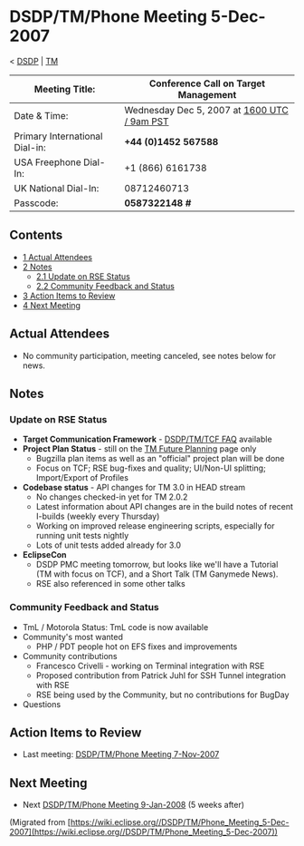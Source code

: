 

DSDP/TM/Phone Meeting 5-Dec-2007
================================

< [DSDP](https://wiki.eclipse.org/DSDP "DSDP")‎ | [TM](./TM "DSDP/TM")

| Meeting Title: | **Conference Call on Target Management** |
| --- | --- |
| Date & Time: | Wednesday Dec 5, 2007 at [1600 UTC / 9am PST](http://www.timeanddate.com/worldclock/fixedtime.html?month=12&day=5&year=2007&hour=16&min=00&sec=0&p1=0) |
| Primary International Dial-in: | **+44 (0)1452 567588** |
| USA Freephone Dial-In: | +1 (866) 6161738 |
| UK National Dial-In: | 08712460713 |
| Passcode: | **0587322148 #** |

Contents
--------

*   [1 Actual Attendees](#Actual-Attendees)
*   [2 Notes](#Notes)
    *   [2.1 Update on RSE Status](#Update-on-RSE-Status)
    *   [2.2 Community Feedback and Status](#Community-Feedback-and-Status)
*   [3 Action Items to Review](#Action-Items-to-Review)
*   [4 Next Meeting](#Next-Meeting)

Actual Attendees
----------------

*   No community participation, meeting canceled, see notes below for news.

Notes
-----

### Update on RSE Status

*   **Target Communication Framework** \- [DSDP/TM/TCF FAQ](https://wiki.eclipse.org/TCF_FAQ "DSDP/TM/TCF FAQ") available
*   **Project Plan Status** \- still on the [TM Future Planning](./TM_Future_Planning "TM Future Planning") page only
    *   Bugzilla plan items as well as an "official" project plan will be done
    *   Focus on TCF; RSE bug-fixes and quality; UI/Non-UI splitting; Import/Export of Profiles
*   **Codebase status** \- API changes for TM 3.0 in HEAD stream
    *   No changes checked-in yet for TM 2.0.2
    *   Latest information about API changes are in the build notes of recent I-builds (weekly every Thursday)
    *   Working on improved release engineering scripts, especially for running unit tests nightly
    *   Lots of unit tests added already for 3.0
*   **EclipseCon**
    *   DSDP PMC meeting tomorrow, but looks like we'll have a Tutorial (TM with focus on TCF), and a Short Talk (TM Ganymede News).
    *   RSE also referenced in some other talks

### Community Feedback and Status

*   TmL / Motorola Status: TmL code is now available
*   Community's most wanted
    *   PHP / PDT people hot on EFS fixes and improvements
*   Community contributions
    *   Francesco Crivelli - working on Terminal integration with RSE
    *   Proposed contribution from Patrick Juhl for SSH Tunnel integration with RSE
    *   RSE being used by the Community, but no contributions for BugDay
*   Questions

Action Items to Review
----------------------

*   Last meeting: [DSDP/TM/Phone Meeting 7-Nov-2007](./Phone_Meeting_7-Nov-2007 "DSDP/TM/Phone Meeting 7-Nov-2007")

Next Meeting
------------

*   Next [DSDP/TM/Phone Meeting 9-Jan-2008](./Phone_Meeting_9-Jan-2008 "DSDP/TM/Phone Meeting 9-Jan-2008") (5 weeks after)


(Migrated from [https://wiki.eclipse.org//DSDP/TM/Phone_Meeting_5-Dec-2007](https://wiki.eclipse.org//DSDP/TM/Phone_Meeting_5-Dec-2007))
